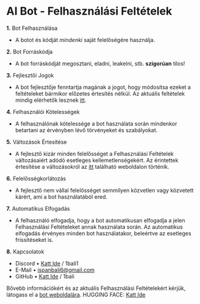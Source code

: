 # AI Bot - Felhasználási Feltételek 

**1.** Bot Felhasználása
- A botot és kódját *mindenki* saját felelőségére használja.

**2.** Bot Forráskódja
- A bot forráskódját megosztani, eladni, leakelni, stb. **szigorúan** tilos!

**3.** Fejlesztői Jogok
- A bot fejlesztője fenntartja magának a jogot, hogy módosítsa ezeket a feltételeket bármikor előzetes értesítés nélkül. Az aktuális feltételek mindig elérhetők lesznek [itt](https://github.com/1bali/Discord-AI-Bot).

**4.** Felhasználói Kötelességek
- A felhasználónak kötelessége a bot használata során mindenkor betartani az érvényben lévő törvényeket és szabályokat.

**5.** Változások Értesítése
- A fejlesztő kizár minden felelősséget a Felhasználási Feltételek változásaiért adódó esetleges kellemetlenségekért. Az érintettek értesítése a változásokról az [itt](https://github.com/1bali/Discord-AI-Bot) található weboldalon történik.

**6.** Felelősségkorlátozás
- A fejlesztő nem vállal felelősséget semmilyen közvetlen vagy közvetett kárért, ami a bot használatából ered.

**7.** Automatikus Elfogadás
- A felhasználó elfogadja, hogy a bot automatikusan elfogadja a jelen Felhasználási Feltételeket annak használata során. Az automatikus elfogadás érvényes minden bot használatakor, beleértve az esetleges frissítéseket is.

**8.** Kapcsolatok
- Discord • [Katt Ide](https://discord.gg/DZP9Qh7GWs) / 1bali1
- E-Mail • ispanbali6@gmail.com
- GitHub • [Katt Ide](https://github.com/1bali/) / 1bali

Bővebb információkért és az aktuális Felhasználási Feltételekért kérjük, látogass el a [bot weboldalára](https://github.com/1bali/Discord-AI-Bot).
HUGGING FACE: [Katt Ide](https://huggingface.co/)
